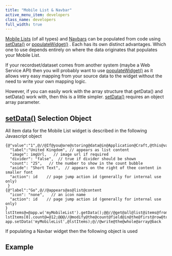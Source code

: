 ```yaml
---
title: "Mobile List & Navbar"
active_menu_item: developers
class_name: developers
full_width: true
---
```



[Mobile Lists](../../../../../product-guide/advanced-important-widgets/important-mobile-widgets/mobile-list-widget/) (of all types) and [Navbars](../../../../../product-guide/advanced-important-widgets/important-mobile-widgets/mobile-navigation-toolbar) can be populated from code using [setData()](../../../../client-api/widget-data-state-manipulation/setdata) or [populateWidget()](../../../../client-api/widget-data-state-manipulation/populatewidget/) . Each has its own distinct advantages. Which one to use depends entirely on where the data originates that populates your Mobile List.

If your recordset/dataset comes from another system (maybe a Web Service API) then you will probably want to use [populateWidget()](../../../../client-api/widget-data-state-manipulation/populatewidget/) as it allows very easy mapping from your source data to the widget without the need to write your own mapping logic.

However, if you can easily work with the array structure that getData() and setData() work with, then this is a little simpler. [setData()](../../../../client-api/widget-data-state-manipulation/setdata) requires an object array parameter.

## [setData()](../../../../client-api/widget-data-state-manipulation/setdata) Selection Object

All item data for the Mobile List widget is described in the following Javascript object

    {@"value":"1",@//@If@you@are@storing@data@in@Application@Craft,@this@value@will@get@stored
      "label":"United Kingdom", // appears as list content
      "image": imgUrl,   // image url if required
      "divider": "false",  // true if divider should be shown
      "count": "25",   // the number to show in the count bubble
      "aside": "Short Text",  // appears on the right of thee content in smaller font
      "action": id    // page jump action id (generally for internal use only)
     }
    {@"label":"Go",@//@appears@as@list@content
      "icon": "none",   // an icon name
      "action": id    // page jump action id (generally for internal use only)
    }
    lstItems@=@app.w('myMobileList').getData();@@//@get@all@list@items@from@the@list
    lstItems[0].count@=@12;@@@//@modify@the@count@field@in@the@first@row@to@11
    app.setData('myMobileList',@lstItems);@//@write@the@whole@array@back
   

If populating a Navbar widget then the following object is used

## Example

